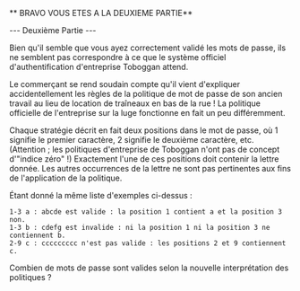 ** BRAVO VOUS ETES A LA DEUXIEME PARTIE**


--- Deuxième Partie ---

Bien qu'il semble que vous ayez correctement validé les mots de passe, ils ne semblent pas correspondre à ce que le système officiel d'authentification d'entreprise Toboggan attend.

Le commerçant se rend soudain compte qu'il vient d'expliquer accidentellement les règles de la politique de mot de passe de son ancien travail au lieu de location de traîneaux en bas de la rue ! La politique officielle de l'entreprise sur la luge fonctionne en fait un peu différemment.

Chaque stratégie décrit en fait deux positions dans le mot de passe, où 1 signifie le premier caractère, 2 signifie le deuxième caractère, etc. (Attention ; les politiques d'entreprise de Toboggan n'ont pas de concept d'"indice zéro" !) Exactement l'une de ces positions doit contenir la lettre donnée. Les autres occurrences de la lettre ne sont pas pertinentes aux fins de l'application de la politique.

Étant donné la même liste d'exemples ci-dessus :

    1-3 a : abcde est valide : la position 1 contient a et la position 3 non.
    1-3 b : cdefg est invalide : ni la position 1 ni la position 3 ne contiennent b.
    2-9 c : ccccccccc n'est pas valide : les positions 2 et 9 contiennent c.
    
Combien de mots de passe sont valides selon la nouvelle interprétation des politiques ?